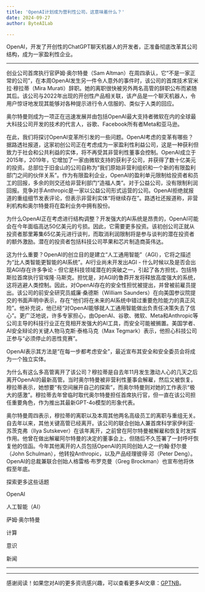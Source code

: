 ```yaml
---
title: 'OpenAI计划成为营利性公司，这意味着什么？'
date: 2024-09-27
author: ByteAILab

---
```


OpenAI，开发了开创性的ChatGPT聊天机器人的开发者，正准备彻底改革其公司结构，成为一家盈利性企业。

---
创业公司首席执行官萨姆·奥尔特曼（Sam Altman）在周四承认，它“不是一家正常的公司”，在本周OpenAI发生另一件令人意外的事件时，该公司的首席技术官米拉·穆拉蒂（Mira Murati）辞职。她的离职很快被另外两名高管的辞职公布而紧随其后。该公司与2022年出现的开创性产品相关联，该产品是一个聊天机器人，令用户惊讶地发现其能够对各种提示进行令人信服的、类似于人类的回应。

奥尔特曼则成为一项正在迅速发展并由包括OpenAI最大支持者微软在内的全球最大科技公司开发的技术的代言人，谷歌、Facebook所有者Meta和亚马逊。

在此，我们将探讨OpenAI变革所引发的一些问题。OpenAI考虑的变革有哪些？据路透社报道，这家初创公司正在考虑成为一家盈利性利益公司，这是一种获利但致力于社会和公共利益的实体，将不再受其非营利性董事会控制。OpenAI成立于2015年，2019年，它增加了一家由微软支持的获利子公司，并获得了数十亿美元的投资。总部位于旧金山的公司自称为“我们原始非营利组织和一个新的有限盈利部门之间的伙伴关系”。作为有限盈利企业，OpenAI的盈利单元限制给投资者和员工的回报，多余的则交还给非营利部门“造福人类”。对于公益公司，没有限制利润回报。竞争对手Anthropic是一家以公益公司形式运营的公司。OpenAI拒绝就报道的重组细节发表评论，但表示非营利实体“将继续存在”。路透社还报道称，非营利机构和奥尔特曼将在盈利业务中拥有股份。

为什么OpenAI正在考虑进行结构调整？开发强大的AI系统是昂贵的，OpenAI可能会在今年面临高达50亿美元的亏损。因此，它需要更多投资。该初创公司正就从投资者那里筹集65亿美元进行谈判，而取消利润限制将是参与谈判的潜在投资者的额外激励。潜在的投资者包括科技公司苹果和芯片制造商英伟达。

这为什么重要？OpenAI的创立目的是建立“人工通用智能”（AGI），它将之描述为“比人类智能更智能的AI系统”。AI行业尚未开发出AGI - 什么时候以及是否会出现AGI存在许多争论 - 但它是科技领域潜在的突破之一，引起了各方担忧，包括特斯拉首席执行官埃隆·马斯克。担忧是，对AGI的鲁莽开发将释放高度强大的系统，这将逃避人类控制。因此，对OpenAI存在的安全性担忧被提出，并曾被前雇员提出。该公司的前安全研究员威廉·桑德斯（William Saunders）在向美国参议院提交的书面声明中表示，存在“他们将在未来的AI系统中错过重要危险能力的真正风险”。他补充说，他已经“对OpenAI能够就人工通用智能做出负责任决策失去了信心”。更广泛地说，许多专家担心，由OpenAI、谷歌、微软、Meta和Anthropic等公司主导的科技行业正在竞相开发强大的AI工具，而安全可能被搁置。美国学者、AI安全辩论的关键人物马克斯·泰格马克（Max Tegmark）表示，他担心科技公司正参与“必须停止的恶性竞赛”。

OpenAI表示其方法是“在每一步都考虑安全”，最近宣布其安全和安全委员会将成为一个独立实体。

为什么有这么多高管离开了该公司？穆拉蒂是自去年11月发生激动人心的几天之后离开OpenAI的最新高管。当时奥尔特曼被非营利性董事会解雇，然后又被恢复。穆拉蒂表示，她想要“有空间展开自己的探索”，而奥尔特曼则对她的工作表示“极大的感激”。穆拉蒂去年曾临时取代奥尔特曼担任首席执行官，但一直在该公司担任重要角色，作为推出其最新GPT-4o模型的形象代表。

奥尔特曼周四表示，穆拉蒂的离职以及本周其他两名高级员工的离职与重组无关。自去年以来，其他关键高管已经离开。该公司的联合创始人兼首席科学家伊利亚·苏茨克弗（Ilya Sutskever）在该年离开，之前曾在阿尔特曼被解雇和恢复时发挥作用。他曾在做出解雇阿尔特曼的决定的董事会上，但随后不久签署了一封呼吁恢复他的信函。今年其他离开的人员包括OpenAI的共同创始人之一约翰·舒尔曼（John Schulman），他转投Anthropic，以及产品经理彼得·邓（Peter Deng）。OpenAI的总裁兼联合创始人格雷格·布罗克曼（Greg Brockman）也宣布他将休假至年底。

探索更多这些话题

OpenAI

人工智能（AI）

萨姆·奥尔特曼

计算

意识

新闻

---
---
感谢阅读！如果您对AI的更多资讯感兴趣，可以查看更多AI文章：[GPTNB](https://gptnb.com)。